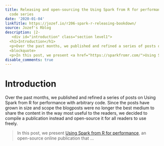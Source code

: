 ```yaml
---
title: Releasing and open-sourcing the Using Spark from R for performance with arbitrary
  code series
date: '2020-01-04'
linkTitle: https://jozef.io/r206-spark-r-releasing-bookdown/
source: Jozef's Rblog
description: |2-
   <div id="introduction" class="section level1">
  <h1>Introduction</h1>
  <p>Over the past months, we published and refined a series of posts on Using Spark from R for performance with arbitrary code. Since the posts have grown in size and scope the blogposts were no longer the best medium to share the content in the way most useful to the readers, we decided to compile a publication instead and open-source it for all readers to use freely.</p>
  <blockquote>
  <p>In this post, we present <a href="https://sparkfromr.com/">Using Spark from R for performance</a>, an open-source online publication that ...
disable_comments: true
---
```

 <div id="introduction" class="section level1">
<h1>Introduction</h1>
<p>Over the past months, we published and refined a series of posts on Using Spark from R for performance with arbitrary code. Since the posts have grown in size and scope the blogposts were no longer the best medium to share the content in the way most useful to the readers, we decided to compile a publication instead and open-source it for all readers to use freely.</p>
<blockquote>
<p>In this post, we present <a href="https://sparkfromr.com/">Using Spark from R for performance</a>, an open-source online publication that ...